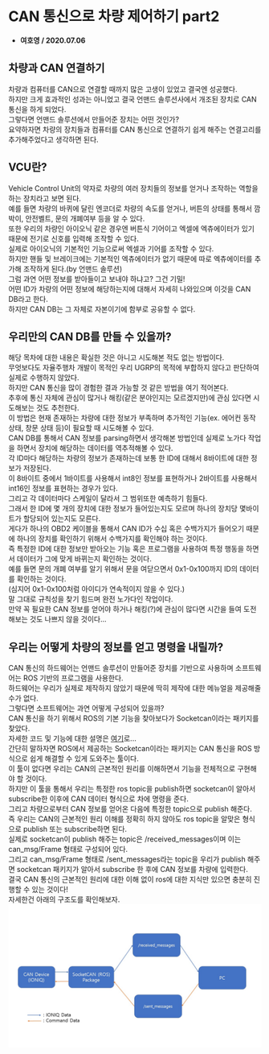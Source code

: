 # CAN 통신으로 차량 제어하기 part2
* __여호영 / 2020.07.06__

## 차량과 CAN 연결하기
차량과 컴퓨터를 CAN으로 연결할 때까지 많은 고생이 있었고 결국엔 성공했다.    
하지만 크게 효과적인 성과는 아니었고 결국 언맨드 솔루션사에서 개조된 장치로 CAN 통신을 하게 되었다.    
그렇다면 언맨드 솔루션에서 만들어준 장치는 어떤 것인가?    
요약하자면 차량의 장치들과 컴퓨터를 CAN 통신으로 연결하기 쉽게 해주는 연결고리를 추가해주었다고 생각하면 된다.    

## VCU란?
Vehicle Control Unit의 약자로 차량의 여러 장치들의 정보를 얻거나 조작하는 역할을 하는 장치라고 보면 된다.    
예를 들면 차량의 바퀴에 달린 엔코더로 차량의 속도를 얻거나, 버튼의 상태를 통해서 깜박이, 안전벨트, 문의 개폐여부 등을 알 수 있다.    
또한 우리의 차량인 아이오닉 같은 경우엔 버튼식 기어이고 엑셀에 엑츄에이터가 있기 때문에 전기로 신호를 입력해 조작할 수 있다.    
실제로 아이오닉의 기본적인 기능으로써 엑셀과 기어를 조작할 수 있다.    
하지만 핸들 및 브레이크에는 기본적인 엑츄에이터가 없기 때문에 따로 엑츄에이터를 추가해 조작하게 된다.(by 언맨드 솔루션)    
그럼 과연 어떤 정보를 받아들이고 보내야 하냐고? 그건 기밀!   
어떤 ID가 차량의 어떤 정보에 해당하는지에 대해서 자세히 나와있으며 이것을 CAN DB라고 한다.    
하지만 CAN DB는 그 자체로 자본이기에 함부로 공유할 수 없다.   

## 우리만의 CAN DB를 만들 수 있을까?
해당 목차에 대한 내용은 확실한 것은 아니고 시도해본 적도 없는 방법이다.     
무엇보다도 자율주행차 개발이 목적인 우리 UGRP의 목적에 부합하지 않다고 판단하여 실제로 수행하지 않았다.    
하지만 CAN 통신을 많이 경험한 결과 가능할 것 같은 방법을 여기 적어본다.    
추후에 통신 자체에 관심이 많거나 해킹(같은 분야인지는 모르겠지만)에 관심 있다면 시도해보는 것도 추천한다.    
이 방법은 현재 존재하는 차량에 대한 정보가 부족하며 추가적인 기능(ex. 에어컨 동작 상태, 창문 상태 등)이 필요할 때 시도해볼 수 있다.    
CAN DB를 통해서 CAN 정보를 parsing하면서 생각해본 방법인데 실제로 노가다 작업을 하면서 장치에 해당하는 데이터를 역추적해볼 수 있다.    
각 ID마다 해당하는 차량의 정보가 존재하는데 보통 한 ID에 대해서 8바이트에 대한 정보가 저장된다.    
이 8바이트 중에서 1바이트를 사용해서 int8인 정보를 표현하거나 2바이트를 사용해서 int16인 정보를 표현하는 경우가 있다.    
그리고 각 데이터마다 스케일이 달라서 그 범위또한 예측하기 힘들다.   
그래서 한 ID에 몇 개의 장치에 대한 정보가 들어있는지도 모르며 하나의 장치당 몇바이트가 할당되어 있는지도 모른다.    
게다가 하나의 OBD2 케이블을 통해서 CAN ID가 수십 혹은 수백가지가 들어오기 때문에 하나의 장치를 확인하기 위해서 수백가지를 확인해야 하는 것이다.    
즉 특정한 ID에 대한 정보만 받아오는 기능 혹은 프로그램을 사용하여 특정 행동을 하면서 데이터가 그에 맞게 바뀌는지 확인하는 것이다.    
예를 들면 문의 개폐 여부를 알기 위해서 문을 여닫으면서 0x1-0x100까지 ID의 데이터를 확인하는 것이다.    
(심지어 0x1-0x100처럼 아이디가 연속적이지 않을 수 있다.)    
말 그대로 규칙성을 찾기 힘드며 완전 노가다인 작업이다.    
만약 꼭 필요한 CAN 정보를 얻어야 하거나 해킹(?)에 관심이 많다면 시간을 들여 도전해보는 것도 나쁘지 않을 것이다...    

## 우리는 어떻게 차량의 정보를 얻고 명령을 내릴까?
CAN 통신의 하드웨어는 언맨드 솔루션이 만들어준 장치를 기반으로 사용하며 소프트웨어는 ROS 기반의 프로그램을 사용한다.     
하드웨어는 우리가 실제로 제작하지 않았기 때문에 딱히 제작에 대한 메뉴얼을 제공해줄 수가 없다.    
그렇다면 소프트웨어는 과연 어떻게 구성되어 있을까?    
CAN 통신을 하기 위해서 ROS의 기본 기능을 찾아보다가 Socketcan이라는 패키지를 찾았다.    
자세한 코드 및 기능에 대한 설명은 [여기](http://wiki.ros.org/socketcan_interface)로...  
간단히 말하자면 ROS에서 제공하는 Socketcan이라는 패키지는 CAN 통신을 ROS 방식으로 쉽게 해결할 수 있게 도와주는 툴이다.  
이 툴이 없다면 우리는 CAN의 근본적인 원리를 이해하면서 기능을 전체적으로 구현해야 할 것이다.  
하지만 이 툴을 통해서 우리는 특정한 ros topic을 publish하면 socketcan이 알아서 subscribe한 이후에 CAN 데이터 형식으로 차에 명령을 준다.  
그리고 차량으로부터 CAN 정보를 얻어온 다음에 특정한 topic으로 publish 해준다.  
즉 우리는 CAN의 근본적인 원리 이해를 정확히 하지 않아도 ros topic을 알맞은 형식으로 publish 또는 subscribe하면 된다.  
실제로 socketcan이 publish 해주는 topic은 /received_messages이며 이는 can_msg/Frame 형태로 구성되어 있다.  
그리고 can_msg/Frame 형태로 /sent_messages라는 topic을 우리가 publish 해주면 socketcan 패키지가 알아서 subscribe 한 후에 CAN 정보를 차량에 입력한다.  
결국 CAN 통신의 근본적인 원리에 대한 이해 없이 ros에 대한 지식만 있으면 충분히 진행할 수 있는 것이다!  
자세한건 아래의 구조도를 확인해보자.  
![사진](./media/CAN_construct.jpg)
